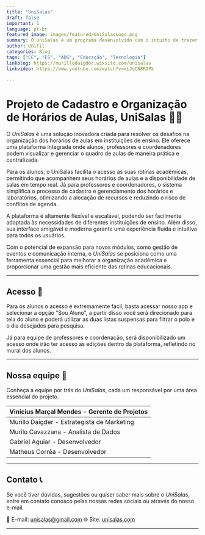 ```yaml
---
title: "UniSalas"
draft: false
important: 1
language: pt-br
featured_image: images/featured/UniSalasLogo.png
summary: O UniSalas é um programa desenvolvido com o intuito de trazer facilidade na vida acadêmica, disponibilizando uma plataforma para que professores, alunos e coordenadores tenham acesso ao quadro de aulas e no caso dos coordenadores e professores manipulem as informações, fazendo cadastros de laboratórios e de horários de aula.
author: Unifil
categories: Blog
tags: ["CC", "ES", "ADS", "Educação", "Tecnologia"] 
linkblog: https://murillodaigder.wixsite.com/unisalas
linkvideo: https://www.youtube.com/watch?v=xLJqCN8RDPk

---
```


# Projeto de Cadastro e Organização de Horários de Aulas, UniSalas 💼📅

O *UniSalas* é uma solução inovadora criada para resolver os desafios na organização dos horários de aulas em instituições de ensino. Ele oferece uma plataforma integrada onde alunos, professores e coordenadores podem visualizar e gerenciar o quadro de aulas de maneira prática e centralizada.

Para os alunos, o UniSalas facilita o acesso às suas rotinas acadêmicas, permitindo que acompanhem seus horários de aulas e a disponibilidade de salas em tempo real. Já para professores e coordenadores, o sistema simplifica o processo de cadastro e gerenciamento dos horários e laboratórios, otimizando a alocação de recursos e reduzindo o risco de conflitos de agenda.

A plataforma é altamente flexível e escalável, podendo ser facilmente adaptada às necessidades de diferentes instituições de ensino. Além disso, sua interface amigável e moderna garante uma experiência fluida e intuitiva para todos os usuários.

Com o potencial de expansão para novos módulos, como gestão de eventos e comunicação interna, o *UniSalas* se posiciona como uma ferramenta essencial para melhorar a organização acadêmica e proporcionar uma gestão mais eficiente das rotinas educacionais.

---
## Acesso  🔑

Para os alunos o acesso é extremamente fácil, basta acessar nosso app e selecionar a opção "Sou Aluno", a partir disso você será direcionado para tela do aluno e poderá utilizar as duas listas suspensas para filtrar o polo e o dia 
desejados para pesquisa.

Já para equipe de professores e coordenação, será disponibilizado um acesso onde irão ter acesso as edições dentro da plataforma, refletindo no mural dos alunos.

---

## Nossa equipe  👥

Conheça a equipe por trás do *UniSalas*, cada um responsável por uma área essencial do projeto.


|  Vinicius Marçal Mendes - Gerente de Projetos     |
|  ------------------------------------------------|
| Murillo Daigder - Estrategista de Marketing      |
| Murilo Cavazzana - Analista de Dados             |
| Gabriel Aguiar - Desenvolvedor                   |
| Matheus Corrêa - Desenvolvedor                   |


---
## Contato 📞

Se você tiver dúvidas, sugestões ou quiser saber mais sobre o *UniSalas*, entre em contato conosco pelas nossas redes sociais ou através do nosso e-mail.

📧 E-mail: unisalas@gmail.com 
🌐 Site: [unisalas.com](https://murillodaigder.wixsite.com/unisalas)  

---